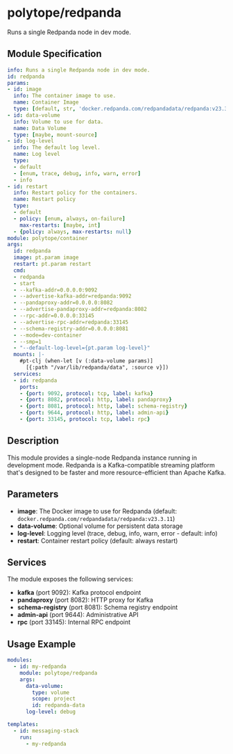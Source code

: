 # polytope/redpanda

Runs a single Redpanda node in dev mode.

## Module Specification

```yml
info: Runs a single Redpanda node in dev mode.
id: redpanda
params:
- id: image
  info: The container image to use.
  name: Container Image
  type: [default, str, 'docker.redpanda.com/redpandadata/redpanda:v23.3.11']
- id: data-volume
  info: Volume to use for data.
  name: Data Volume
  type: [maybe, mount-source]
- id: log-level
  info: The default log level.
  name: Log level
  type:
  - default
  - [enum, trace, debug, info, warn, error]
  - info
- id: restart
  info: Restart policy for the containers.
  name: Restart policy
  type:
  - default
  - policy: [enum, always, on-failure]
    max-restarts: [maybe, int]
  - {policy: always, max-restarts: null}
module: polytope/container
args:
  id: redpanda
  image: pt.param image
  restart: pt.param restart
  cmd:
  - redpanda
  - start
  - --kafka-addr=0.0.0.0:9092
  - --advertise-kafka-addr=redpanda:9092
  - --pandaproxy-addr=0.0.0.0:8082
  - --advertise-pandaproxy-addr=redpanda:8082
  - --rpc-addr=0.0.0.0:33145
  - --advertise-rpc-addr=redpanda:33145
  - --schema-registry-addr=0.0.0.0:8081
  - --mode=dev-container
  - --smp=1
  - "--default-log-level={pt.param log-level}"
  mounts: |-
    #pt-clj (when-let [v (:data-volume params)]
      [{:path "/var/lib/redpanda/data", :source v}])
  services:
  - id: redpanda
    ports:
    - {port: 9092, protocol: tcp, label: kafka}
    - {port: 8082, protocol: http, label: pandaproxy}
    - {port: 8081, protocol: http, label: schema-registry}
    - {port: 9644, protocol: http, label: admin-api}
    - {port: 33145, protocol: tcp, label: rpc}
```

## Description

This module provides a single-node Redpanda instance running in development mode. Redpanda is a Kafka-compatible streaming platform that's designed to be faster and more resource-efficient than Apache Kafka.

## Parameters

- **image**: The Docker image to use for Redpanda (default: `docker.redpanda.com/redpandadata/redpanda:v23.3.11`)
- **data-volume**: Optional volume for persistent data storage
- **log-level**: Logging level (trace, debug, info, warn, error - default: info)
- **restart**: Container restart policy (default: always restart)

## Services

The module exposes the following services:

- **kafka** (port 9092): Kafka protocol endpoint
- **pandaproxy** (port 8082): HTTP proxy for Kafka
- **schema-registry** (port 8081): Schema registry endpoint
- **admin-api** (port 9644): Administrative API
- **rpc** (port 33145): Internal RPC endpoint

## Usage Example

```yaml
modules:
  - id: my-redpanda
    module: polytope/redpanda
    args:
      data-volume:
        type: volume
        scope: project
        id: redpanda-data
      log-level: debug

templates:
  - id: messaging-stack
    run:
      - my-redpanda
